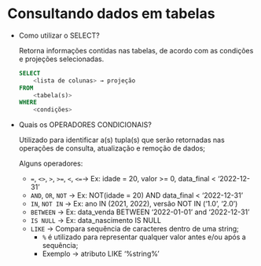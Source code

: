 # Consultando dados em tabelas

- Como utilizar o SELECT?
    
    Retorna informações contidas nas tabelas, de acordo com as condições e projeções selecionadas.
    
    ```sql
    SELECT 
    	<lista de colunas> → projeção 
    FROM 
    	<tabela(s)>
    WHERE
    	<condições>
    ```
    
- Quais os OPERADORES CONDICIONAIS?
    
    Utilizado para identificar a(s) tupla(s) que serão retornadas nas operações de consulta, atualização e remoção de dados;
    
    Alguns operadores:
    
    - `=`, `<>`, `>`, `>=`, `<`, `<=`→ Ex: idade = 20, valor >= 0, data_final < ‘2022-12-31’
    - `AND`, `OR`, `NOT` → Ex: NOT(idade = 20) AND data_final < ‘2022-12-31’
    - `IN`, `NOT IN` → Ex: ano IN (2021, 2022), versão NOT IN (‘1.0’, ‘2.0’)
    - `BETWEEN` → Ex: data_venda BETWEEN ‘2022-01-01’ and ‘2022-12-31’
    - `IS NULL` → Ex: data_nascimento IS NULL
    - `LIKE` → Compara sequência de caracteres dentro de uma string;
        - `%` é utilizado para representar qualquer valor antes e/ou após a sequência;
        - Exemplo → atributo LIKE ‘%string%’